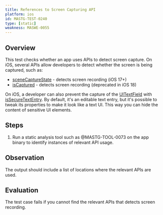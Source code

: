 ```yaml
---
title: References to Screen Capturing API
platform: ios
id: MASTG-TEST-0240
type: [static]
weakness: MASWE-0055
---
```


## Overview

This test checks whether an app uses APIs to detect screen capture. On iOS, several APIs allow developers to detect whether the screen is being captured, such as:

- [sceneCaptureState](https://developer.apple.com/documentation/uikit/uitraitcollection/scenecapturestate) - detects screen recording (iOS 17+)
- [isCaptured](https://developer.apple.com/documentation/uikit/uiscreen/iscaptured) - detects screen recording (deprecated in iOS 18)

On iOS, a developer can also prevent the capture of the [UITextField](https://developer.apple.com/documentation/uikit/uitextfield) with [isSecureTextEntry](https://developer.apple.com/documentation/uikit/uitextinputtraits/issecuretextentry). By default, it's an editable text entry, but it's possible to tweak its properties to make it look like a text UI. This way you can hide the content of sensitive UI elements.

## Steps

1. Run a static analysis tool such as @MASTG-TOOL-0073 on the app binary to identify instances of relevant API usage.

## Observation

The output should include a list of locations where the relevant APIs are used.

## Evaluation

The test case fails if you cannot find the relevant APIs that detects screen recording.
